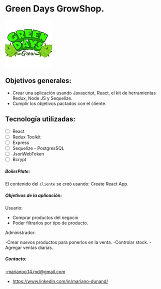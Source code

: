 # Green Days GrowShop.

<p align="left">
  <img height="150" src="./client/src/assets/images/logo.jpg" />
</p>

## Objetivos generales:

- Crear una aplicación usando Javascript, React, el kit de herramientas Redux, Node JS y Sequelize.
- Cumplir los objetivos pactados con el cliente.

## Tecnología utilizadas:

- [ ] React
- [ ] Redux Toolkit
- [ ] Express
- [ ] Sequelize - PostgresSQL
- [ ] JsonWebToken
- [ ] Bcrypt

##### BoilerPlate:

El contenido del `cliente` se creó usando: Create React App.

##### Objetivos de la aplicación:

Usuario:

- Comprar productos del negocio
- Poder filtrarlos por tipo de producto.

Administrador:

-Crear nuevos productos para ponerlos en la venta.
-Controlar stock.
-Agregar ventas diarias.

##### Contacto:

-marianoo.14.md@gmail.com

- https://www.linkedin.com/in/mariano-dunand/

